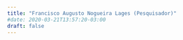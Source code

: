 ```yaml
---
title: "Francisco Augusto Nogueira Lages (Pesquisador)"
#date: 2020-03-21T13:57:20-03:00
draft: false
---
```


